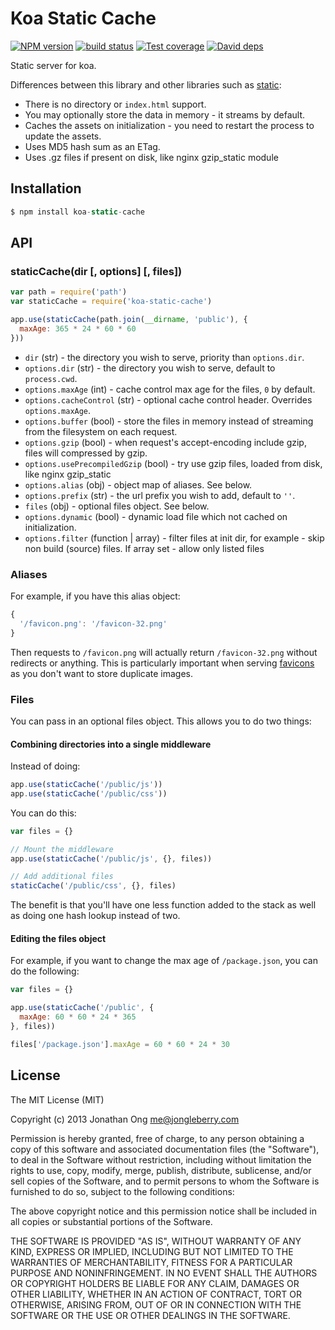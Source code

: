# Koa Static Cache

[![NPM version][npm-image]][npm-url]
[![build status][travis-image]][travis-url]
[![Test coverage][coveralls-image]][coveralls-url]
[![David deps][david-image]][david-url]

[npm-image]: https://img.shields.io/npm/v/koa-static-cache.svg?style=flat-square
[npm-url]: https://npmjs.org/package/koa-static-cache
[travis-image]: https://img.shields.io/travis/koajs/static-cache.svg?style=flat-square
[travis-url]: https://travis-ci.org/koajs/static-cache
[coveralls-image]: https://img.shields.io/coveralls/koajs/static-cache.svg?style=flat-square
[coveralls-url]: https://coveralls.io/r/koajs/static-cache?branch=master
[david-image]: https://img.shields.io/david/koajs/static-cache.svg?style=flat-square
[david-url]: https://david-dm.org/koajs/static-cache

Static server for koa.

Differences between this library and other libraries such as [static](https://github.com/koajs/static):

- There is no directory or `index.html` support.
- You may optionally store the data in memory - it streams by default.
- Caches the assets on initialization - you need to restart the process to update the assets.
- Uses MD5 hash sum as an ETag.
- Uses .gz files if present on disk, like nginx gzip_static module

## Installation

```js
$ npm install koa-static-cache
```

## API

### staticCache(dir [, options] [, files])

```js
var path = require('path')
var staticCache = require('koa-static-cache')

app.use(staticCache(path.join(__dirname, 'public'), {
  maxAge: 365 * 24 * 60 * 60
}))
```

- `dir` (str) - the directory you wish to serve, priority than `options.dir`.
- `options.dir` (str) - the directory you wish to serve, default to `process.cwd`.
- `options.maxAge` (int) - cache control max age for the files, `0` by default.
- `options.cacheControl` (str) - optional cache control header. Overrides `options.maxAge`.
- `options.buffer` (bool) - store the files in memory instead of streaming from the filesystem on each request.
- `options.gzip` (bool) - when request's accept-encoding include gzip, files will compressed by gzip.
- `options.usePrecompiledGzip` (bool) - try use gzip files, loaded from disk, like nginx gzip_static
- `options.alias` (obj) - object map of aliases. See below.
- `options.prefix` (str) - the url prefix you wish to add, default to `''`.
- `files` (obj) - optional files object. See below.
- `options.dynamic` (bool) - dynamic load file which not cached on initialization.
- `options.filter` (function | array) - filter files at init dir, for example - skip non build (source) files. If array set - allow only listed files

### Aliases

For example, if you have this alias object:

```js
{
  '/favicon.png': '/favicon-32.png'
}
```

Then requests to `/favicon.png` will actually return `/favicon-32.png` without redirects or anything.
This is particularly important when serving [favicons](https://github.com/audreyr/favicon-cheat-sheet) as you don't want to store duplicate images.

### Files

You can pass in an optional files object.
This allows you to do two things:

#### Combining directories into a single middleware

Instead of doing:

```js
app.use(staticCache('/public/js'))
app.use(staticCache('/public/css'))
```

You can do this:

```js
var files = {}

// Mount the middleware
app.use(staticCache('/public/js', {}, files))

// Add additional files
staticCache('/public/css', {}, files)
```

The benefit is that you'll have one less function added to the stack as well as doing one hash lookup instead of two.

#### Editing the files object

For example, if you want to change the max age of `/package.json`, you can do the following:

```js
var files = {}

app.use(staticCache('/public', {
  maxAge: 60 * 60 * 24 * 365
}, files))

files['/package.json'].maxAge = 60 * 60 * 24 * 30
```

## License

The MIT License (MIT)

Copyright (c) 2013 Jonathan Ong me@jongleberry.com

Permission is hereby granted, free of charge, to any person obtaining a copy
of this software and associated documentation files (the "Software"), to deal
in the Software without restriction, including without limitation the rights
to use, copy, modify, merge, publish, distribute, sublicense, and/or sell
copies of the Software, and to permit persons to whom the Software is
furnished to do so, subject to the following conditions:

The above copyright notice and this permission notice shall be included in
all copies or substantial portions of the Software.

THE SOFTWARE IS PROVIDED "AS IS", WITHOUT WARRANTY OF ANY KIND, EXPRESS OR
IMPLIED, INCLUDING BUT NOT LIMITED TO THE WARRANTIES OF MERCHANTABILITY,
FITNESS FOR A PARTICULAR PURPOSE AND NONINFRINGEMENT. IN NO EVENT SHALL THE
AUTHORS OR COPYRIGHT HOLDERS BE LIABLE FOR ANY CLAIM, DAMAGES OR OTHER
LIABILITY, WHETHER IN AN ACTION OF CONTRACT, TORT OR OTHERWISE, ARISING FROM,
OUT OF OR IN CONNECTION WITH THE SOFTWARE OR THE USE OR OTHER DEALINGS IN
THE SOFTWARE.
